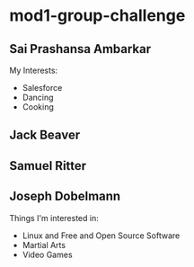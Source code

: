 # mod1-group-challenge
## Sai Prashansa Ambarkar 
My Interests:
* Salesforce
* Dancing 
* Cooking

## Jack Beaver 





## Samuel Ritter





## Joseph Dobelmann
Things I'm interested in:

* Linux and Free and Open Source Software
* Martial Arts
* Video Games



